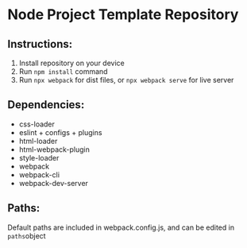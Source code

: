 # Node Project Template Repository

## Instructions:
1. Install repository on your device
2. Run `npm install` command
3. Run `npx webpack` for dist files, or `npx webpack serve` for live server

## Dependencies:
* css-loader
* eslint + configs + plugins
* html-loader
* html-webpack-plugin
* style-loader
* webpack
* webpack-cli
* webpack-dev-server

## Paths:
Default paths are included in webpack.config.js, and can be edited in `paths`object